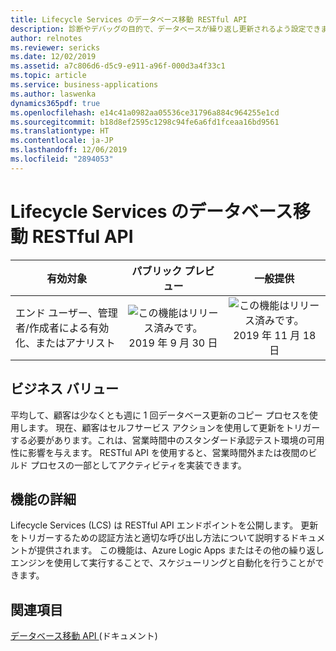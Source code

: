 ```yaml
---
title: Lifecycle Services のデータベース移動 RESTful API
description: 診断やデバッグの目的で、データベースが繰り返し更新されるよう設定できます。
author: relnotes
ms.reviewer: sericks
ms.date: 12/02/2019
ms.assetid: a7c806d6-d5c9-e911-a96f-000d3a4f33c1
ms.topic: article
ms.service: business-applications
ms.author: laswenka
dynamics365pdf: true
ms.openlocfilehash: e14c41a0982aa05536ce31796a884c964255e1cd
ms.sourcegitcommit: b18d8ef2595c1298c94fe6a6fd1fceaa16bd9561
ms.translationtype: HT
ms.contentlocale: ja-JP
ms.lasthandoff: 12/06/2019
ms.locfileid: "2894053"
---
```

# <a name="database-movement-restful-apis-in-lifecycle-services"></a>Lifecycle Services のデータベース移動 RESTful API


| 有効対象    |  パブリック プレビュー | 一般提供 | 
| ---------- | :----------: |:----------: |
|エンド ユーザー、管理者/作成者による有効化、またはアナリスト|![この機能はリリース済みです。](/dynamics365-release-plan/media/green-checkmark.png "この機能はリリース済みです。") 2019 年 9 月 30 日| ![この機能はリリース済みです。](/dynamics365-release-plan/media/green-checkmark.png "この機能はリリース済みです。") 2019 年 11 月 18 日|


## <a name="business-value"></a>ビジネス バリュー
<!-- bv start -->
平均して、顧客は少なくとも週に 1 回データベース更新のコピー プロセスを使用します。  現在、顧客はセルフサービス アクションを使用して更新をトリガーする必要があります。これは、営業時間中のスタンダード承認テスト環境の可用性に影響を与えます。  RESTful API を使用すると、営業時間外または夜間のビルド プロセスの一部としてアクティビティを実装できます。
<!-- bv end -->



## <a name="feature-details"></a>機能の詳細
<!--feature detail start -->
Lifecycle Services (LCS) は RESTful API エンドポイントを公開します。 更新をトリガーするための認証方法と適切な呼び出し方法について説明するドキュメントが提供されます。  この機能は、Azure Logic Apps またはその他の繰り返しエンジンを使用して実行することで、スケジューリングと自動化を行うことができます。
<!--feature detail end -->










## <a name="see-also"></a>関連項目

[データベース移動 API ](https://docs.microsoft.com/dynamics365/fin-ops-core/dev-itpro/database/dbmovement-operations#database-movement-api) (ドキュメント)
